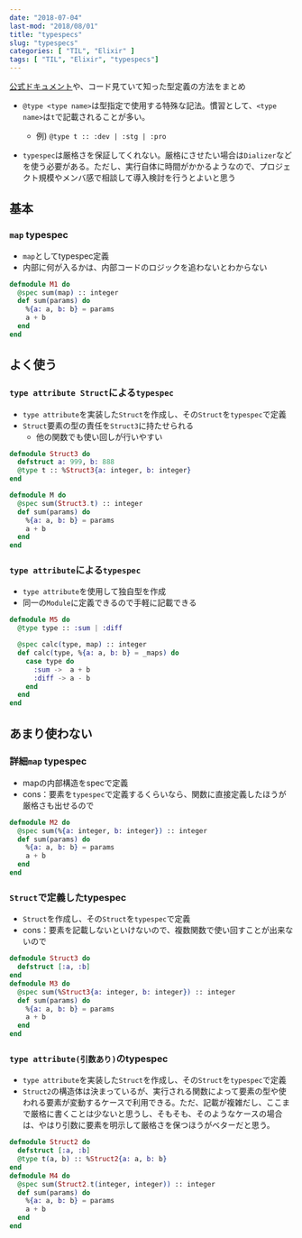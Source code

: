 ```yaml
---
date: "2018-07-04"
last-mod: "2018/08/01"
title: "typespecs"
slug: "typespecs"
categories: [ "TIL", "Elixir" ]
tags: [ "TIL", "Elixir", "typespecs"]
---
```


[公式ドキュメント](https://hexdocs.pm/elixir/typespecs.html#types-and-their-syntax)や、コード見ていて知った型定義の方法をまとめ


- `@type <type name>`は型指定で使用する特殊な記法。慣習として、`<type name>`は`t`で記載されることが多い。

  - 例) `@type t :: :dev | :stg | :pro`
  
- `typespec`は厳格さを保証してくれない。厳格にさせたい場合は`Dializer`などを使う必要がある。ただし、実行自体に時間がかかるようなので、プロジェクト規模やメンバ感で相談して導入検討を行うとよいと思う

## 基本
### `map` typespec
- `map`としてtypespec定義
- 内部に何が入るかは、内部コードのロジックを追わないとわからない

```elixir
defmodule M1 do
  @spec sum(map) :: integer
  def sum(params) do
    %{a: a, b: b} = params
    a + b
  end
end
```

## よく使う

### `type attribute Struct`による`typespec`

- `type attribute`を実装した`Struct`を作成し、その`Struct`を`typespec`で定義
- `Struct`要素の型の責任を`Struct3`に持たせられる
  - 他の関数でも使い回しが行いやすい

```elixir
defmodule Struct3 do
  defstruct a: 999, b: 888
  @type t :: %Struct3{a: integer, b: integer}   
end

defmodule M do
  @spec sum(Struct3.t) :: integer
  def sum(params) do
    %{a: a, b: b} = params
    a + b
  end
end
```

### `type attribute`による`typespec`

- `type attribute`を使用して独自型を作成
- 同一の`Module`に定義できるので手軽に記載できる

```elixir
defmodule M5 do
  @type type :: :sum | :diff

  @spec calc(type, map) :: integer
  def calc(type, %{a: a, b: b} = _maps) do
    case type do
      :sum ->  a + b
      :diff -> a - b
    end
  end
end
```

## あまり使わない

### 詳細`map` typespec

- mapの内部構造をspecで定義
- cons：要素を`typespec`で定義するくらいなら、関数に直接定義したほうが厳格さも出せるので
  
```elixir
defmodule M2 do
  @spec sum(%{a: integer, b: integer}) :: integer
  def sum(params) do
    %{a: a, b: b} = params
    a + b
  end
end
```

### `Struct`で定義したtypespec

- `Struct`を作成し、その`Struct`を`typespec`で定義
- cons：要素を記載しないといけないので、複数関数で使い回すことが出来ないので

```elixir
defmodule Struct3 do
  defstruct [:a, :b]
end
defmodule M3 do
  @spec sum(%Struct3{a: integer, b: integer}) :: integer
  def sum(params) do
    %{a: a, b: b} = params
    a + b
  end
end
```

### `type attribute(引数あり)`のtypespec

- `type attribute`を実装した`Struct`を作成し、その`Struct`を`typespec`で定義
- `Struct2`の構造体は決まっているが、実行される関数によって要素の型や使われる要素が変動するケースで利用できる。ただ、記載が複雑だし、ここまで厳格に書くことは少ないと思うし、そもそも、そのようなケースの場合は、やはり引数に要素を明示して厳格さを保つほうがベターだと思う。


```elixir
defmodule Struct2 do
  defstruct [:a, :b]
  @type t(a, b) :: %Struct2{a: a, b: b}
end
defmodule M4 do
  @spec sum(Struct2.t(integer, integer)) :: integer
  def sum(params) do
    %{a: a, b: b} = params
    a + b
  end
end
```

